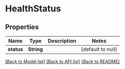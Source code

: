 # HealthStatus
## Properties

| Name | Type | Description | Notes |
|------------ | ------------- | ------------- | -------------|
| **status** | **String** |  | [default to null] |

[[Back to Model list]](../README.md#documentation-for-models) [[Back to API list]](../README.md#documentation-for-api-endpoints) [[Back to README]](../README.md)


